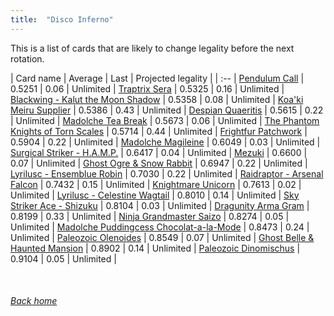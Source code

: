 ```yaml
---
title:  "Disco Inferno"
---
```


This is a list of cards that are likely to change legality before the next rotation.

| Card name | Average | Last | Projected legality |
| :-- |
[Pendulum Call](https://db.ygoprodeck.com/card/?search=Pendulum%20Call) | 0.5251 | 0.06 | Unlimited |
[Traptrix Sera](https://db.ygoprodeck.com/card/?search=Traptrix%20Sera) | 0.5325 | 0.16 | Unlimited |
[Blackwing - Kalut the Moon Shadow](https://db.ygoprodeck.com/card/?search=Blackwing%20-%20Kalut%20the%20Moon%20Shadow) | 0.5358 | 0.08 | Unlimited |
[Koa'ki Meiru Supplier](https://db.ygoprodeck.com/card/?search=Koa'ki%20Meiru%20Supplier) | 0.5386 | 0.43 | Unlimited |
[Despian Quaeritis](https://db.ygoprodeck.com/card/?search=Despian%20Quaeritis) | 0.5615 | 0.22 | Unlimited |
[Madolche Tea Break](https://db.ygoprodeck.com/card/?search=Madolche%20Tea%20Break) | 0.5673 | 0.06 | Unlimited |
[The Phantom Knights of Torn Scales](https://db.ygoprodeck.com/card/?search=The%20Phantom%20Knights%20of%20Torn%20Scales) | 0.5714 | 0.44 | Unlimited |
[Frightfur Patchwork](https://db.ygoprodeck.com/card/?search=Frightfur%20Patchwork) | 0.5904 | 0.22 | Unlimited |
[Madolche Magileine](https://db.ygoprodeck.com/card/?search=Madolche%20Magileine) | 0.6049 | 0.03 | Unlimited |
[Surgical Striker - H.A.M.P.](https://db.ygoprodeck.com/card/?search=Surgical%20Striker%20-%20H.A.M.P.) | 0.6417 | 0.04 | Unlimited |
[Mezuki](https://db.ygoprodeck.com/card/?search=Mezuki) | 0.6600 | 0.07 | Unlimited |
[Ghost Ogre & Snow Rabbit](https://db.ygoprodeck.com/card/?search=Ghost%20Ogre%20%26%20Snow%20Rabbit) | 0.6947 | 0.22 | Unlimited |
[Lyrilusc - Ensemblue Robin](https://db.ygoprodeck.com/card/?search=Lyrilusc%20-%20Ensemblue%20Robin) | 0.7030 | 0.22 | Unlimited |
[Raidraptor - Arsenal Falcon](https://db.ygoprodeck.com/card/?search=Raidraptor%20-%20Arsenal%20Falcon) | 0.7432 | 0.15 | Unlimited |
[Knightmare Unicorn](https://db.ygoprodeck.com/card/?search=Knightmare%20Unicorn) | 0.7613 | 0.02 | Unlimited |
[Lyrilusc - Celestine Wagtail](https://db.ygoprodeck.com/card/?search=Lyrilusc%20-%20Celestine%20Wagtail) | 0.8010 | 0.14 | Unlimited |
[Sky Striker Ace - Shizuku](https://db.ygoprodeck.com/card/?search=Sky%20Striker%20Ace%20-%20Shizuku) | 0.8104 | 0.03 | Unlimited |
[Dragunity Arma Gram](https://db.ygoprodeck.com/card/?search=Dragunity%20Arma%20Gram) | 0.8199 | 0.33 | Unlimited |
[Ninja Grandmaster Saizo](https://db.ygoprodeck.com/card/?search=Ninja%20Grandmaster%20Saizo) | 0.8274 | 0.05 | Unlimited |
[Madolche Puddingcess Chocolat-a-la-Mode](https://db.ygoprodeck.com/card/?search=Madolche%20Puddingcess%20Chocolat-a-la-Mode) | 0.8473 | 0.24 | Unlimited |
[Paleozoic Olenoides](https://db.ygoprodeck.com/card/?search=Paleozoic%20Olenoides) | 0.8549 | 0.07 | Unlimited |
[Ghost Belle & Haunted Mansion](https://db.ygoprodeck.com/card/?search=Ghost%20Belle%20%26%20Haunted%20Mansion) | 0.8902 | 0.14 | Unlimited |
[Paleozoic Dinomischus](https://db.ygoprodeck.com/card/?search=Paleozoic%20Dinomischus) | 0.9104 | 0.05 | Unlimited |

<br>

###### [Back home](index)